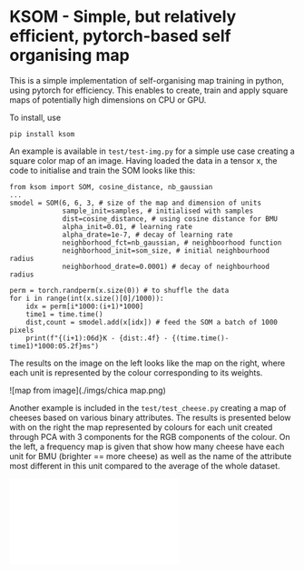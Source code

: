 # KSOM - Simple, but relatively efficient, pytorch-based self organising map

This is a simple implementation of self-organising map training in python, using pytorch for efficiency. This enables to create, train and apply square maps of potentially high dimensions on CPU or GPU.


To install, use 
```
pip install ksom
```

An example is available in ``test/test-img.py`` for a simple use case creating a square color map of an image. Having loaded the data in a tensor x, the code to initialise and train the SOM looks like this:

```
from ksom import SOM, cosine_distance, nb_gaussian
...
smodel = SOM(6, 6, 3, # size of the map and dimension of units
             sample_init=samples, # initialised with samples
             dist=cosine_distance, # using cosine distance for BMU
             alpha_init=0.01, # learning rate
             alpha_drate=1e-7, # decay of learning rate
             neighborhood_fct=nb_gaussian, # neighboorhood function
             neighborhood_init=som_size, # initial neighbourhood radius
             neighborhood_drate=0.0001) # decay of neighbourhood radius

perm = torch.randperm(x.size(0)) # to shuffle the data
for i in range(int(x.size()[0]/1000)):
    idx = perm[i*1000:(i+1)*1000] 
    time1 = time.time()
    dist,count = smodel.add(x[idx]) # feed the SOM a batch of 1000 pixels
    print(f"{(i+1):06d}K - {dist:.4f} - {(time.time()-time1)*1000:05.2f}ms")
```

The results on the image on the left looks like the map on the right, where each unit is represented by the colour corresponding to its weights.

![map from image](./imgs/chica map.png)


Another example is included in the ``test/test_cheese.py`` creating a map of cheeses based on various binary attributes. The results is presented below with on the right the map represented by colours for each unit created through PCA with 3 components for the RGB components of the colour. On the left, a frequency map is given that show how many cheese have each unit for BMU (brighter == more cheese) as well as the name of the attribute most different in this unit compared to the average of the whole dataset. 

![map of chesses](./imgs/cheese.fig)
